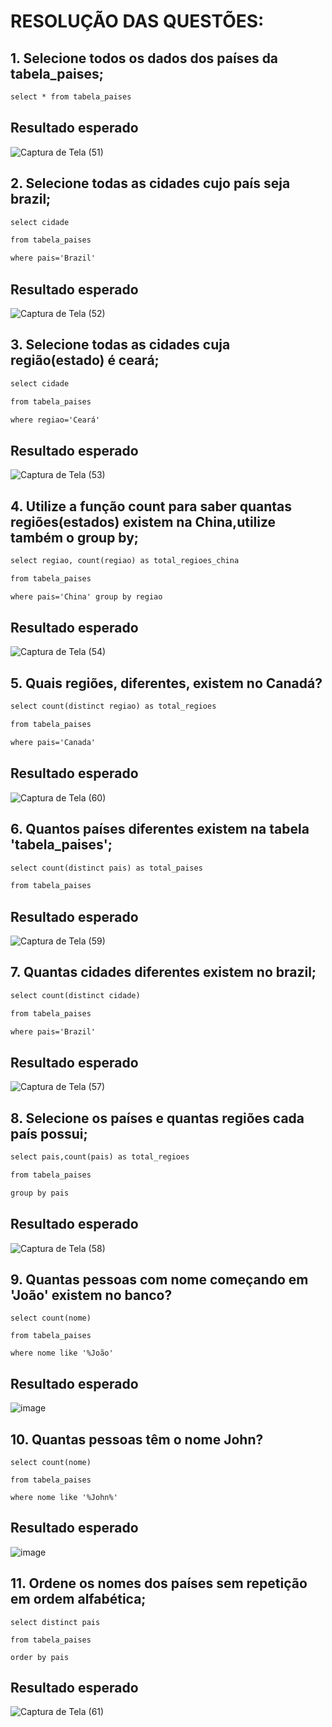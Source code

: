 # RESOLUÇÃO DAS QUESTÕES:

## 1. Selecione todos os dados dos países da tabela_paises;
```1
select * from tabela_paises
```
## Resultado esperado
![Captura de Tela (51)](https://github.com/guxtavobandeira/atividade_III_bancopaises/assets/111713549/efccb8a7-ae56-4554-b8f6-b2f23e42bb4b)

## 2. Selecione todas as cidades cujo país seja brazil;
```2
select cidade

from tabela_paises

where pais='Brazil'
```
## Resultado esperado
![Captura de Tela (52)](https://github.com/guxtavobandeira/atividade_III_bancopaises/assets/111713549/392b05b2-311d-400b-ba1e-1958bc2819c2)


## 3. Selecione todas as cidades cuja região(estado) é ceará;
```3
select cidade

from tabela_paises

where regiao='Ceará'
```
## Resultado esperado
![Captura de Tela (53)](https://github.com/guxtavobandeira/atividade_III_bancopaises/assets/111713549/aeccc82d-8809-44ba-8d62-d57f395359ca)

## 4. Utilize a função count para saber quantas regiões(estados) existem na China,utilize também o group by;
```4
select regiao, count(regiao) as total_regioes_china

from tabela_paises

where pais='China' group by regiao
```
## Resultado esperado
![Captura de Tela (54)](https://github.com/guxtavobandeira/atividade_III_bancopaises/assets/111713549/c4a4e63b-a7a0-4903-b956-e73d8107e076)

## 5. Quais regiões, diferentes, existem no Canadá?
```5
select count(distinct regiao) as total_regioes

from tabela_paises

where pais='Canada'
```
## Resultado esperado
![Captura de Tela (60)](https://github.com/guxtavobandeira/atividade_III_bancopaises/assets/111713549/9d2f4b63-ccde-4931-8eac-97e380bb8784)


## 6. Quantos países diferentes existem na tabela 'tabela_paises';
```6
select count(distinct pais) as total_paises

from tabela_paises
```
## Resultado esperado
![Captura de Tela (59)](https://github.com/guxtavobandeira/atividade_III_bancopaises/assets/111713549/dd5f9b88-3b43-4407-9147-ec4c866cfb7c)


## 7. Quantas cidades diferentes existem no brazil;
```7
select count(distinct cidade)

from tabela_paises

where pais='Brazil'
```
## Resultado esperado
![Captura de Tela (57)](https://github.com/guxtavobandeira/atividade_III_bancopaises/assets/111713549/21497847-6102-44f3-8d4b-8822249a9074)

## 8. Selecione os países e quantas regiões cada país possui;
```8
select pais,count(pais) as total_regioes

from tabela_paises

group by pais
```
## Resultado esperado
![Captura de Tela (58)](https://github.com/guxtavobandeira/atividade_III_bancopaises/assets/111713549/acb2437f-2ce5-49aa-b42c-90fdd98a8282)

## 9. Quantas pessoas com nome começando em 'João' existem no banco?
```9
select count(nome) 

from tabela_paises 

where nome like '%João'
```

## Resultado esperado
![image](https://github.com/guxtavobandeira/atividade_III_bancopaises/assets/111713549/ab5a80ab-6d06-4bee-aeca-8d64dde18cce)


## 10. Quantas pessoas têm o nome John?
```10
select count(nome) 

from tabela_paises 

where nome like '%John%'
```

## Resultado esperado
![image](https://github.com/guxtavobandeira/atividade_III_bancopaises/assets/111713549/418bef7e-68aa-49ec-bfb4-99f52535b6dc)


## 11. Ordene os nomes dos países sem repetição em ordem alfabética;
```11
select distinct pais

from tabela_paises

order by pais
```
## Resultado esperado
![Captura de Tela (61)](https://github.com/guxtavobandeira/atividade_III_bancopaises/assets/111713549/3b0fa802-8966-4d01-8a31-2dfd68c27b2b)













